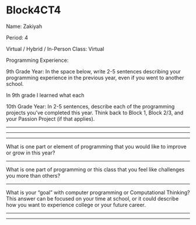 # Block4CT4
Name: Zakiyah


Period: 4


Virtual / Hybrid / In-Person Class: Virtual




Programming Experience:


9th Grade Year: In the space below, write 2-5 sentences describing your programming experience in the previous year, even if you went to another school.

In 9th grade I learned what each 





10th Grade Year: In 2-5 sentences, describe each of the programming projects you’ve completed this year.  Think back to Block 1, Block 2/3, and your Passion Project (if that applies).


_____________________________________________________________________________________
_____________________________________________________________________________________
_____________________________________________________________________________________




What is one part or element of programming that you would like to improve or grow in this year?


_____________________________________________________________________________________


What is one part of programming or this class that you feel like challenges you more than others?


_____________________________________________________________________________________


What is your “goal” with computer programming or Computational Thinking?  This answer can be focused on your time at school, or it could describe how you want to experience college or your future career.


_____________________________________________________________________________________
_____________________________________________________________________________________
